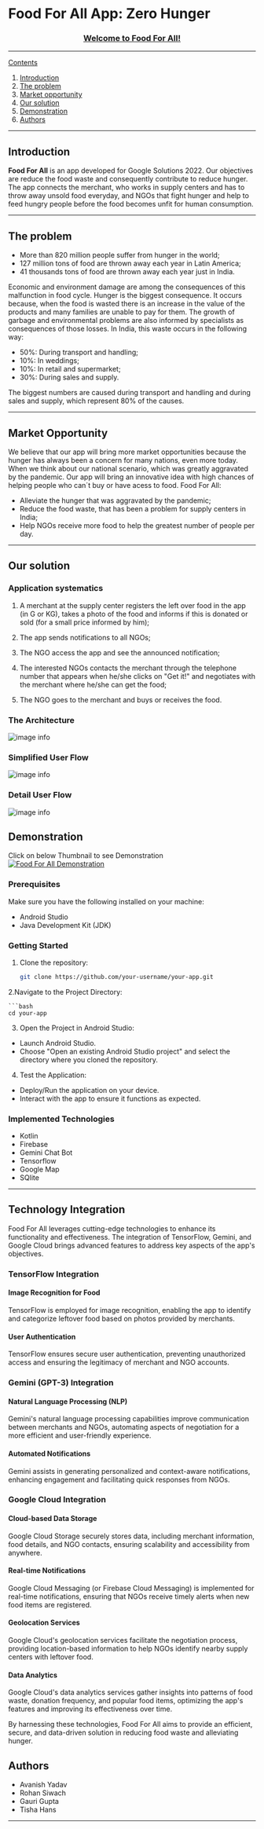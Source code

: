 # Food For All App: Zero Hunger

<p align="center">
  <a href="" rel="noopener">

</p>
<h3 align="center">Welcome to Food For All!</h3>


   

---

Contents 


1. [Introduction](#introduction)
1. [The problem](#the-problem)
1. [Market opportunity](#Market-opportunity)
1. [Our solution](#our-solution)
2. [Demonstration](#Demonstration)
3. [Authors](#authors)

---

## Introduction

__Food For All__ is an app developed for Google Solutions 2022. Our objectives are reduce the food waste and consequently contribute to reduce hunger. The app connects the merchant, who works in supply centers and has to throw away unsold food everyday, and NGOs that fight hunger and help to feed hungry people before the food becomes  unfit for human consumption.


---

## The problem

- More than 820 million people suffer from hunger in the world;
- 127 million tons of food are thrown away each year in Latin America;
- 41 thousands tons of food are thrown away each year just in India.

Economic and environment damage are among the consequences of this malfunction in food cycle. Hunger is the biggest consequence. It occurs because, when the food is wasted there is an increase in the value of the products and many families are unable to pay for them. The growth of garbage and environmental problems are also informed by specialists as consequences of those losses. In India, this waste occurs in the following way:
- 50%: During transport and handling;
- 10%: In weddings;
- 10%: In retail and supermarket;
- 30%: During sales and supply.

The biggest numbers are caused during transport and handling and during sales and supply, which represent 80% of the causes.

---

## Market Opportunity

We believe that our app will bring more market opportunities because the hunger has always been a concern for many nations, even more today. When we think about our national scenario, which was greatly aggravated by the pandemic. Our app will bring an innovative idea with high chances of helping people who can´t buy or have acess to food.
Food For All:

- Alleviate the hunger that was aggravated by the pandemic;
- Reduce the food waste, that has been a problem for supply centers in India;
- Help NGOs receive more food to help the greatest number of people per day.

---

## Our solution

### Application systematics

1. A merchant at the supply center registers the left over food in the app (in G or KG), takes a photo of the food and informs if this is donated or sold (for a small price informed by him);

2. The app sends notifications to all NGOs; 

3. The NGO access the app and see the announced notification;

4. The interested NGOs contacts the merchant through the telephone number that appears when he/she clicks on "Get it!" and negotiates with the merchant where he/she can get the food;

5. The NGO goes to the merchant and buys or receives the food.

### The Architecture

![image info](./img/pub.png)


### Simplified User Flow  

![image info](./img/user_flow_simpli.png)

### Detail User Flow
![image info](./img/design.png)


## Demonstration

Click on below Thumbnail to see Demonstration
[![Food For All Demonstration](https://github.com/Ashwith2001/FoodForAll/blob/main/img/thumbnail.jpg)](https://youtu.be/4Op3FarztoU)


### Prerequisites

Make sure you have the following installed on your machine:

- Android Studio
- Java Development Kit (JDK)

### Getting Started

1. Clone the repository:

   ```bash
   git clone https://github.com/your-username/your-app.git

2.Navigate to the Project Directory:

    ```bash
    cd your-app

3. Open the Project in Android Studio:

- Launch Android Studio.
- Choose "Open an existing Android Studio project" and select the directory where you cloned the repository.

4. Test the Application:

- Deploy/Run the application on your device.
- Interact with the app to ensure it functions as expected.

### Implemented Technologies   

- Kotlin
- Firebase
- Gemini Chat Bot
- Tensorflow
- Google Map
- SQlite

---

## Technology Integration

Food For All leverages cutting-edge technologies to enhance its functionality and effectiveness. The integration of TensorFlow, Gemini, and Google Cloud brings advanced features to address key aspects of the app's objectives.

### TensorFlow Integration

#### Image Recognition for Food

TensorFlow is employed for image recognition, enabling the app to identify and categorize leftover food based on photos provided by merchants.

#### User Authentication

TensorFlow ensures secure user authentication, preventing unauthorized access and ensuring the legitimacy of merchant and NGO accounts.

### Gemini (GPT-3) Integration

#### Natural Language Processing (NLP)

Gemini's natural language processing capabilities improve communication between merchants and NGOs, automating aspects of negotiation for a more efficient and user-friendly experience.

#### Automated Notifications

Gemini assists in generating personalized and context-aware notifications, enhancing engagement and facilitating quick responses from NGOs.

### Google Cloud Integration

#### Cloud-based Data Storage

Google Cloud Storage securely stores data, including merchant information, food details, and NGO contacts, ensuring scalability and accessibility from anywhere.

#### Real-time Notifications

Google Cloud Messaging (or Firebase Cloud Messaging) is implemented for real-time notifications, ensuring that NGOs receive timely alerts when new food items are registered.

#### Geolocation Services

Google Cloud's geolocation services facilitate the negotiation process, providing location-based information to help NGOs identify nearby supply centers with leftover food.

#### Data Analytics

Google Cloud's data analytics services gather insights into patterns of food waste, donation frequency, and popular food items, optimizing the app's features and improving its effectiveness over time.

By harnessing these technologies, Food For All aims to provide an efficient, secure, and data-driven solution in reducing food waste and alleviating hunger.


## Authors

* Avanish Yadav
* Rohan Siwach
* Gauri Gupta
* Tisha Hans


 
---

